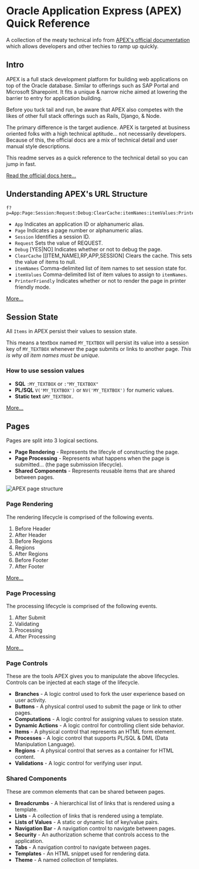 # Oracle Application Express (APEX) Quick Reference

A collection of the meaty technical info from [APEX's official documentation](http://docs.oracle.com/cd/E23903_01/doc/doc.41/e21674.pdf) which allows developers and other techies to ramp up quickly.

## Intro

APEX is a full stack development platform for building web applications on top of the Oracle database.
Similar to offerings such as SAP Portal and Microsoft Sharepoint.
It fits a unique & narrow niche aimed at lowering the barrier to entry for application building.

Before you tuck tail and run, be aware that APEX also competes with the likes of other full stack offerings such as Rails, Django, & Node.

The primary difference is the target audience.
APEX is targeted at business oriented folks with a high technical aptitude... not necessarily developers.
Because of this, the official docs are a mix of technical detail and user manual style descriptions.

This readme serves as a quick reference to the technical detail so you can jump in fast.

[Read the official docs here...](http://docs.oracle.com/cd/E23903_01/doc/doc.41/e21674.pdf)

## Understanding APEX's URL Structure

```
f?p=App:Page:Session:Request:Debug:ClearCache:itemNames:itemValues:PrinterFriendly
```

* `App` Indicates an application ID or alphanumeric alias.
* `Page` Indicates a page number or alphanumeric alias.
* `Session` Identifies a session ID.
* `Request` Sets the value of REQUEST.
* `Debug` [YES|NO] Indicates whether or not to debug the page.
* `ClearCache` [[ITEM_NAME],RP,APP,SESSION] Clears the cache. This sets the value of items to null.
* `itemNames` Comma-delimited list of item names to set session state for.
* `itemValues` Comma-delimited list of item values to assign to `itemNames`.
* `PrinterFriendly` Indicates whether or not to render the page in printer friendly mode.

[More...](http://docs.oracle.com/cd/E23903_01/doc/doc.41/e21674/concept_url.htm#BEIFCDGF)

## Session State

All `Items` in APEX persist their values to session state.

This means a textbox named `MY_TEXTBOX` will persist its value into a session key of `MY_TEXTBOX` whenever the page submits or links to another page. *This is why all item names must be unique.*

### How to use session values

* **SQL** `:MY_TEXTBOX` or `:"MY_TEXTBOX"`
* **PL/SQL** `V('MY_TEXTBOX')` or `NV('MY_TEXTBOX')` for numeric values.
* **Static text** `&MY_TEXTBOX.`

[More...](http://docs.oracle.com/cd/E23903_01/doc/doc.41/e21674/concept_ses_val.htm)

## Pages

Pages are split into 3 logical sections.

* **Page Rendering** - Represents the lifecyle of constructing the page.
* **Page Processing** - Represents what happens when the page is submitted... (the page submission lifecycle).
* **Shared Components** - Represents reusable items that are shared between pages.

![APEX page structure](https://img.skitch.com/20120426-g6634a7wt85nmsfjix79e3cdam.png)

### Page Rendering

The rendering lifecycle is comprised of the following events.

1. Before Header
1. After Header
1. Before Regions
1. Regions
1. After Regions
1. Before Footer
1. After Footer

[More...](http://docs.oracle.com/cd/E23903_01/doc/doc.41/e21674/bldr_pg_def_about.htm#HTMDB04014)

### Page Processing

The processing lifecycle is comprised of the following events.

1. After Submit
1. Validating
1. Processing
1. After Processing

[More...](http://docs.oracle.com/cd/E23903_01/doc/doc.41/e21674/bldr_pg_def_about.htm#HTMDB04015)

### Page Controls

These are the tools APEX gives you to manipulate the above lifecycles.
Controls can be injected at each stage of the lifecycle.

* **Branches** - A logic control used to fork the user experience based on user activity.
* **Buttons** - A physical control used to submit the page or link to other pages.
* **Computations** - A logic control for assigning values to session state.
* **Dynamic Actions** - A logic control for controlling client side behavior.
* **Items** - A physical control that represents an HTML form element.
* **Processes** - A logic control that supports PL/SQL & DML (Data Manipulation Language).
* **Regions** - A physical control that serves as a container for HTML content.
* **Validations** - A logic control for verifying user input.

### Shared Components

These are common elements that can be shared between pages.

* **Breadcrumbs** - A hierarchical list of links that is rendered using a template.
* **Lists** - A collection of links that is rendered using a template.
* **Lists of Values** - A static or dynamic list of key/value pairs.
* **Navigation Bar** - A navigation control to navigate between pages.
* **Security** - An authorization scheme that controls access to the application.
* **Tabs** - A navigation control to navigate between pages.
* **Templates** - An HTML snippet used for rendering data.
* **Theme** - A named collection of templates.





